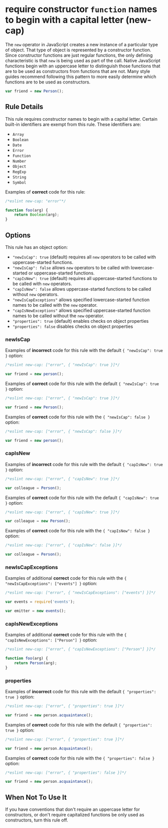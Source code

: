 # require constructor `function` names to begin with a capital letter (new-cap)

The `new` operator in JavaScript creates a new instance of a particular type of object. That type of object is represented by a constructor function. Since constructor functions are just regular functions, the only defining characteristic is that `new` is being used as part of the call. Native JavaScript functions begin with an uppercase letter to distinguish those functions that are to be used as constructors from functions that are not. Many style guides recommend following this pattern to more easily determine which functions are to be used as constructors.

```js
var friend = new Person();
```

## Rule Details

This rule requires constructor names to begin with a capital letter. Certain built-in identifiers are exempt from this rule. These identifiers are:

* `Array`
* `Boolean`
* `Date`
* `Error`
* `Function`
* `Number`
* `Object`
* `RegExp`
* `String`
* `Symbol`

Examples of **correct** code for this rule:

```js
/*eslint new-cap: "error"*/

function foo(arg) {
    return Boolean(arg);
}
```

## Options

This rule has an object option:

* `"newIsCap": true` (default) requires all `new` operators to be called with uppercase-started functions.
* `"newIsCap": false` allows `new` operators to be called with lowercase-started or uppercase-started functions.
* `"capIsNew": true` (default) requires all uppercase-started functions to be called with `new` operators.
* `"capIsNew": false` allows uppercase-started functions to be called without `new` operators.
* `"newIsCapExceptions"` allows specified lowercase-started function names to be called with the `new` operator.
* `"capIsNewExceptions"` allows specified uppercase-started function names to be called without the `new` operator.
* `"properties": true` (default) enables checks on object properties
* `"properties": false` disables checks on object properties

### newIsCap

Examples of **incorrect** code for this rule with the default `{ "newIsCap": true }` option:

```js
/*eslint new-cap: ["error", { "newIsCap": true }]*/

var friend = new person();
```

Examples of **correct** code for this rule with the default `{ "newIsCap": true }` option:

```js
/*eslint new-cap: ["error", { "newIsCap": true }]*/

var friend = new Person();
```

Examples of **correct** code for this rule with the `{ "newIsCap": false }` option:

```js
/*eslint new-cap: ["error", { "newIsCap": false }]*/

var friend = new person();
```

### capIsNew

Examples of **incorrect** code for this rule with the default `{ "capIsNew": true }` option:

```js
/*eslint new-cap: ["error", { "capIsNew": true }]*/

var colleague = Person();
```

Examples of **correct** code for this rule with the default `{ "capIsNew": true }` option:

```js
/*eslint new-cap: ["error", { "capIsNew": true }]*/

var colleague = new Person();
```

Examples of **correct** code for this rule with the `{ "capIsNew": false }` option:

```js
/*eslint new-cap: ["error", { "capIsNew": false }]*/

var colleague = Person();
```

### newIsCapExceptions

Examples of additional **correct** code for this rule with the `{ "newIsCapExceptions": ["events"] }` option:

```js
/*eslint new-cap: ["error", { "newIsCapExceptions": ["events"] }]*/

var events = require('events');

var emitter = new events();
```

### capIsNewExceptions

Examples of additional **correct** code for this rule with the `{ "capIsNewExceptions": ["Person"] }` option:

```js
/*eslint new-cap: ["error", { "capIsNewExceptions": ["Person"] }]*/

function foo(arg) {
    return Person(arg);
}
```

### properties

Examples of **incorrect** code for this rule with the default `{ "properties": true }` option:

```js
/*eslint new-cap: ["error", { "properties": true }]*/

var friend = new person.acquaintance();
```

Examples of **correct** code for this rule with the default `{ "properties": true }` option:

```js
/*eslint new-cap: ["error", { "properties": true }]*/

var friend = new person.Acquaintance();
```

Examples of **correct** code for this rule with the `{ "properties": false }` option:

```js
/*eslint new-cap: ["error", { "properties": false }]*/

var friend = new person.acquaintance();
```

## When Not To Use It

If you have conventions that don't require an uppercase letter for constructors, or don't require capitalized functions be only used as constructors, turn this rule off.
